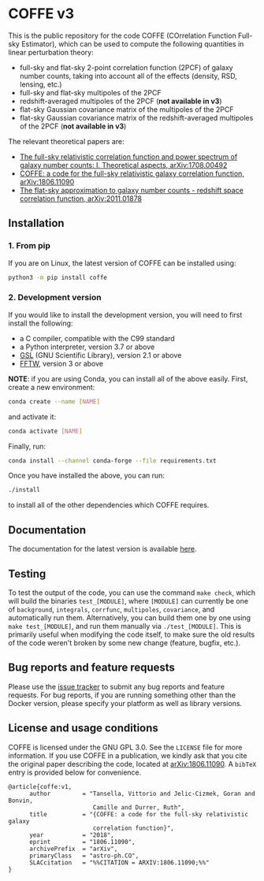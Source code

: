 # COFFE v3
This is the public repository for the code COFFE (COrrelation Function Full-sky Estimator), which can be used to compute the following quantities in linear perturbation theory:

* full-sky and flat-sky 2-point correlation function (2PCF) of galaxy number counts, taking into account all of the effects (density, RSD, lensing, etc.)
* full-sky and flat-sky multipoles of the 2PCF
* redshift-averaged multipoles of the 2PCF (**not available in v3**)
* flat-sky Gaussian covariance matrix of the multipoles of the 2PCF
* flat-sky Gaussian covariance matrix of the redshift-averaged multipoles of the 2PCF (**not available in v3**)

The relevant theoretical papers are:

* [The full-sky relativistic correlation function and power spectrum of galaxy number counts: I. Theoretical aspects, arXiv:1708.00492](https://arxiv.org/abs/1708.00492)
* [COFFE: a code for the full-sky relativistic galaxy correlation function, arXiv:1806.11090](https://arxiv.org/abs/1806.11090)
* [The flat-sky approximation to galaxy number counts - redshift space correlation function, arXiv:2011.01878](https://arxiv.org/abs/2011.01878)

## Installation

### 1. From pip

If you are on Linux, the latest version of COFFE can be installed using:

```sh
python3 -m pip install coffe
```

### 2. Development version

If you would like to install the development version, you will need to first install the following:

* a C compiler, compatible with the C99 standard
* a Python interpreter, version 3.7 or above
* [GSL](https://www.gnu.org/software/gsl/) (GNU Scientific Library), version 2.1 or above
* [FFTW](http://www.fftw.org/download.html), version 3 or above

**NOTE**: if you are using Conda, you can install all of the above easily.
First, create a new environment:

```sh
conda create --name [NAME]
```

and activate it:

```sh
conda activate [NAME]
```

Finally, run:

```sh
conda install --channel conda-forge --file requirements.txt
```

Once you have installed the above, you can run:

```sh
./install
```

to install all of the other dependencies which COFFE requires.


## Documentation

The documentation for the latest version is available [here](https://jcgoran.github.io/coffe/index.html).

## Testing
To test the output of the code, you can use the command `make check`, which will build the binaries `test_[MODULE]`, where `[MODULE]` can currently be one of `background`, `integrals`, `corrfunc`, `multipoles`, `covariance`, and automatically run them.
Alternatively, you can build them one by one using `make test_[MODULE]`, and run them manually via `./test_[MODULE]`.
This is primarily useful when modifying the code itself, to make sure the old results of the code weren't broken by some new change (feature, bugfix, etc.).

## Bug reports and feature requests
Please use the [issue tracker](https://github.com/JCGoran/coffe/issues) to submit any bug reports and feature requests.
For bug reports, if you are running something other than the Docker version, please specify your platform as well as library versions.

## License and usage conditions
COFFE is licensed under the GNU GPL 3.0. See the `LICENSE` file for more information.
If you use COFFE in a publication, we kindly ask that you cite the original paper describing the code, located at [arXiv:1806.11090](https://arxiv.org/abs/1806.11090).
A `bibTeX` entry is provided below for convenience.
```
@article{coffe:v1,
      author         = "Tansella, Vittorio and Jelic-Cizmek, Goran and Bonvin,
                        Camille and Durrer, Ruth",
      title          = "{COFFE: a code for the full-sky relativistic galaxy
                        correlation function}",
      year           = "2018",
      eprint         = "1806.11090",
      archivePrefix  = "arXiv",
      primaryClass   = "astro-ph.CO",
      SLACcitation   = "%%CITATION = ARXIV:1806.11090;%%"
}
```
